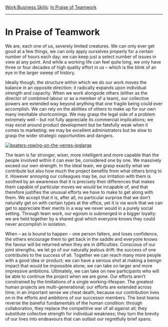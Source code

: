 [Work:](https://www.theschooloflife.com/thebookoflife/category/work/)[Business Skills](https://www.theschooloflife.com/thebookoflife/category/work/business-skills/): [In Praise of Teamwork](https://www.theschooloflife.com/thebookoflife/in-praise-of-teamwork/)

* * *

# In Praise of Teamwork

We are, each one of us, severely limited creatures. We can only ever get good at a few things, we can only apply ourselves properly for a certain number of hours each day; we can keep just a select number of issues in view at any point. And while a working life can feel quite long, we only have three or four decades of high quality effort in us – which is the blink of an eye in the larger sweep of history.

Ideally though, the structure within which we do our work moves the balance in an opposite direction: it radically expands upon individual strength and capacity. When we work alongside others (either as the director of combined labour or as a member of a team), our collective powers are extended way beyond anything that one fragile being could ever accomplish. We can rely on the abilities of others to make up for our own many inevitable shortcomings. We may grasp the legal side of a problem extremely well – but not fully appreciate its commercial implications; we may excel around product development but be fatefully weak when it comes to marketing; we may be excellent administrators but be slow to grasp the wider strategic opportunities and dangers.

[![boaters-rowing-on-the-yerres-jpglarge](https://www.theschooloflife.com/thebookoflife/wp-content/uploads/2017/01/boaters-rowing-on-the-yerres.jpgLarge.jpg)](http://www.thebookoflife.org/wp-content/uploads/2017/01/boaters-rowing-on-the-yerres.jpgLarge.jpg)

The team is far stronger, wiser, more intelligent and more capable than the people involved within it can ever be, considered one by one. We massively exceed our own strength. In the ideal team, we grasp exactly what we contribute but also how much the project benefits from what others bring to it. However annoying our colleagues may be, our irritation with them is soothed by an awareness that it is precisely their differences that makes them capable of particular moves we would be incapable of, and that therefore justifies the unusual efforts we have to make to get along with them. We accept that it is, after all, no particular surprise that we don’t naturally get on with certain types at the office, yet it is via work that we can get to appreciate their merits in a way we never would in a purely social setting. Through team work, our egoism is submerged in a bigger loyalty: we are held together by a shared goal which everyone knows they could never accomplish in isolation.

When – as is bound to happen – one person falters, and loses confidence, the others encourage them to get back in the saddle and everyone knows the favour will be returned when they are in difficulties. Conscious of our joint strengths, we let go of our naturally jealous drift: the success of one contributes to the success of all. Together we can reach many more people with a good idea or product; we can have a serious shot at making a benign impact that would be impossible alone; we can take on larger and more impressive ambitions. Ultimately, we can take on new participants who will be able to continue the project when we are gone. Our efforts aren’t constrained by the limitations of a single working-lifespan. The greatest human projects are multi-generational; our efforts are extended across time; in an important sense we cheat death, because our contribution lives on in the efforts and ambitions of our successor members. The best teams reverse the baneful fundamentals of the human condition: through collaboration, they replace the competitive war of all against all; they substitute collective strength for individual weakness; they turn the brevity of our lives into endeavours that can outlast our regretfully brief spans.
